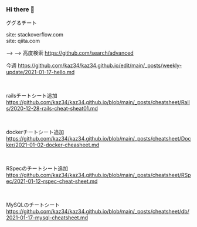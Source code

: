 ### Hi there 👋

ググるチート<br>

site: stackoverflow.com
<br>
site: qiita.com

<!--
**kaz34/kaz34** is a ✨ _special_ ✨ repository because its `README.md` (this file) appears on your GitHub profile.

Here are some ideas to get you started:

- 🔭 I’m currently working on ...
- 🌱 I’m currently learning ...
- 👯 I’m looking to collaborate on ...
- 🤔 I’m looking for help with ...
- 💬 Ask me about ...
- 📫 How to reach me: ...
- 😄 Pronouns: ...
- ⚡ Fun fact: ...
-->


-->
-->
高度検索
https://github.com/search/advanced



今週
https://github.com/kaz34/kaz34.github.io/edit/main/_posts/weekly-update/2021-01-17-hello.md

<br>

railsチートシート追加
https://github.com/kaz34/kaz34.github.io/blob/main/_posts/cheatsheet/Rails/2020-12-28-rails-cheat-sheat01.md

<br>

dockerチートシート追加
https://github.com/kaz34/kaz34.github.io/blob/main/_posts/cheatsheet/Docker/2021-01-02-docker-cheasheet.md


<br>


RSpecのチートシート追加
https://github.com/kaz34/kaz34.github.io/blob/main/_posts/cheatsheet/RSpec/2021-01-12-rspec-cheat-sheet.md

<br>

MySQLのチートシート
https://github.com/kaz34/kaz34.github.io/blob/main/_posts/cheatsheet/db/2021-01-17-mysql-cheatsheet.md
